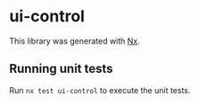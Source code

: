 # ui-control

This library was generated with [Nx](https://nx.dev).

## Running unit tests

Run `nx test ui-control` to execute the unit tests.
